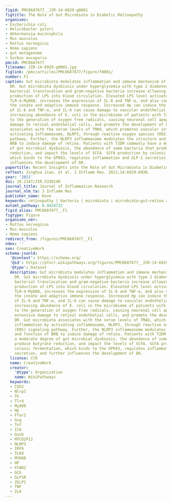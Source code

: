 ```yaml
---
figid: PMC8687677__JIR-14-6929-g0001
figtitle: The Role of Gut Microbiota in Diabetic Retinopathy
organisms:
- Escherichia coli
- Helicobacter pylori
- Akkermansia muciniphila
- Mus musculus
- Rattus norvegicus
- Homo sapiens
- gut metagenome
- Sorbus aucuparia
pmcid: PMC8687677
filename: JIR-14-6929-g0001.jpg
figlink: /pmc/articles/PMC8687677/figure/f0001/
number: F1
caption: Gut microbiota modulates inflammation and immune mechanism of hyperglycemia-induced
  DR. Gut microbiota dysbiosis under hyperglycemia with type 2 diabetes (T2DM) causes
  bacterial translocation and gram-negative bacteria increase allowing accumulated
  production of LPS into blood circulation. Elevated LPS level activates NF-κB through
  TLR-4-MyD88, increases the expression of IL-6 and TNF-α, and also can deregulate
  the innate and adaptive immune response. Increased Hp can induce the expression
  of IL-6 and TNF-α, and IL-6 can cause damage to vascular endothelial cells. The
  increasing abundance of E. coli in the microbiome of patients with T2DM will lead
  to the generation of oxygen free radicals, causing neuronal cell apoptosis and extensive
  damage to retinal endothelial cells, and promote the development of DR. Gut microbiota
  associates with the serum levels of TMAO, which promotes vascular inflammation by
  activating inflammasome, NLRP3, through reactive oxygen species (ROS) signaling
  pathway. Further, the NLRP3 inflammasome modulates the structure and function of
  BRB to induce damage of retina. Patients with T2DM commonly have a moderate degree
  of gut microbial dysbiosis, the abundance of some bacteria that produce butyrate
  reduction, and impact the levels of SCFA. SCFA production by colonic fermentation,
  which binds to the GPR43, regulates inflammation and GLP-1 secretion, and further
  influences the development of DR.
papertitle: Recent Insights into the Role of Gut Microbiota in Diabetic Retinopathy.
reftext: Jinghua Jiao, et al. J Inflamm Res. 2021;14:6929-6938.
year: '2021'
doi: 10.2147/JIR.S336148
journal_title: Journal of Inflammation Research
journal_nlm_ta: J Inflamm Res
publisher_name: Dove
keywords: retinopathy | bacteria | microbiota | microbiota–gut–retina axis | mechanism
automl_pathway: 0.9424722
figid_alias: PMC8687677__F1
figtype: Figure
organisms_ner:
- Rattus norvegicus
- Mus musculus
- Homo sapiens
redirect_from: /figures/PMC8687677__F1
ndex: ''
seo: CreativeWork
schema-jsonld:
  '@context': https://schema.org/
  '@id': https://pfocr.wikipathways.org/figures/PMC8687677__JIR-14-6929-g0001.html
  '@type': Dataset
  description: Gut microbiota modulates inflammation and immune mechanism of hyperglycemia-induced
    DR. Gut microbiota dysbiosis under hyperglycemia with type 2 diabetes (T2DM) causes
    bacterial translocation and gram-negative bacteria increase allowing accumulated
    production of LPS into blood circulation. Elevated LPS level activates NF-κB through
    TLR-4-MyD88, increases the expression of IL-6 and TNF-α, and also can deregulate
    the innate and adaptive immune response. Increased Hp can induce the expression
    of IL-6 and TNF-α, and IL-6 can cause damage to vascular endothelial cells. The
    increasing abundance of E. coli in the microbiome of patients with T2DM will lead
    to the generation of oxygen free radicals, causing neuronal cell apoptosis and
    extensive damage to retinal endothelial cells, and promote the development of
    DR. Gut microbiota associates with the serum levels of TMAO, which promotes vascular
    inflammation by activating inflammasome, NLRP3, through reactive oxygen species
    (ROS) signaling pathway. Further, the NLRP3 inflammasome modulates the structure
    and function of BRB to induce damage of retina. Patients with T2DM commonly have
    a moderate degree of gut microbial dysbiosis, the abundance of some bacteria that
    produce butyrate reduction, and impact the levels of SCFA. SCFA production by
    colonic fermentation, which binds to the GPR43, regulates inflammation and GLP-1
    secretion, and further influences the development of DR.
  license: CC0
  name: CreativeWork
  creator:
    '@type': Organization
    name: WikiPathways
  keywords:
  - COX2
  - Nlrp3
  - Th
  - Tlr4
  - Myd88
  - Hp
  - Ffar2
  - Gcg
  - Tnf
  - Il6
  - Gusb
  - MTCO2P12
  - NLRP3
  - IRF6
  - TLR4
  - MYD88
  - HP
  - FFAR2
  - GCG
  - GLP1R
  - ZGLP1
  - TNF
  - IL6
---
```

